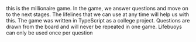 this is the millionaire game. In the game, we answer questions and move on to the next stages. 
The lifelines that we can use at any time will help us with this. The game was written in TypeScript as a college project.
Questions are drawn from the board and will never be repeated in one game. 
Lifebuoys can only be used once per question
